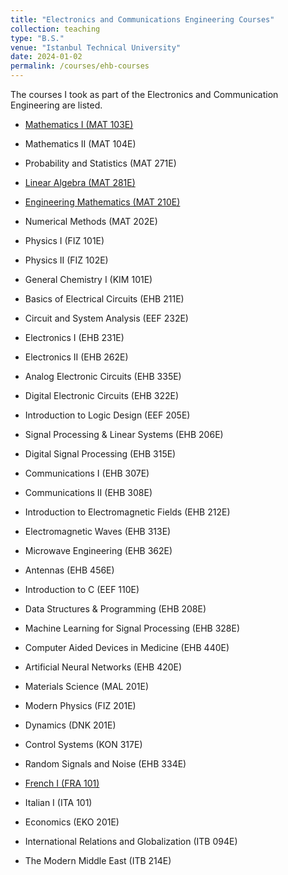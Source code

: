 ```yaml
---
title: "Electronics and Communications Engineering Courses"
collection: teaching
type: "B.S."
venue: "Istanbul Technical University"
date: 2024-01-02
permalink: /courses/ehb-courses
---
```

The courses I took as part of the Electronics and Communication Engineering are listed.


* [Mathematics I (MAT 103E)](https://mega.nz/folder/3TZ0BAhZ#ODIV8tvpAg8I-DaFU_txmw)
* Mathematics II (MAT 104E)
* Probability and Statistics (MAT 271E)
* [Linear Algebra (MAT 281E)](https://mega.nz/folder/zSwymDyC#Ajjo8xdsPmJU1Cd7FzSpWg)
* [Engineering Mathematics (MAT 210E)](https://mega.nz/folder/7OpHVZ4C#i-cg_am8Ipgs4Q0lAbehcQ)
* Numerical Methods (MAT 202E)
  
* Physics I (FIZ 101E)
* Physics II (FIZ 102E)
* General Chemistry I (KIM 101E)
  
* Basics of Electrical Circuits (EHB 211E)
* Circuit and System Analysis (EEF 232E)
* Electronics I (EHB 231E)
* Electronics II (EHB 262E)
* Analog Electronic Circuits (EHB 335E)
* Digital Electronic Circuits (EHB 322E)
* Introduction to Logic Design (EEF 205E)
* Signal Processing & Linear Systems (EHB 206E)
* Digital Signal Processing (EHB 315E)
* Communications I (EHB 307E)
* Communications II (EHB 308E)
* Introduction to Electromagnetic Fields (EHB 212E)
* Electromagnetic Waves (EHB 313E)
* Microwave Engineering (EHB 362E)
* Antennas (EHB 456E)

* Introduction to C (EEF 110E)
* Data Structures & Programming (EHB 208E)
* Machine Learning for Signal Processing (EHB 328E)
* Computer Aided Devices in Medicine (EHB 440E)
* Artificial Neural Networks (EHB 420E)

* Materials Science (MAL 201E)
* Modern Physics (FIZ 201E)
* Dynamics (DNK 201E)
* Control Systems (KON 317E)
* Random Signals and Noise (EHB 334E)

* [French I (FRA 101)](https://mega.nz/folder/yOY0XCKK#9qw8h-GkPVzsK1iwwJHRIw)
* Italian I (ITA 101)
* Economics (EKO 201E)
* International Relations and Globalization (ITB 094E)
* The Modern Middle East (ITB 214E)
  

  
